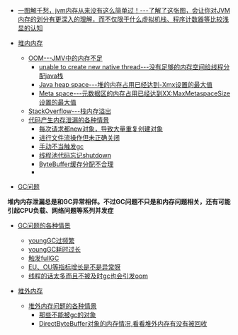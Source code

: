 * [一图解千愁，jvm内存从来没有这么简单过！---了解了这张图，会让你对JVM内存的划分有更深入的理解，而不仅限于什么虚拟机栈、程序计数器等比较浅显的认知](https://juejin.im/post/5ed49e7c51882543012f9e6c)

* [堆内内存]()
  * [OOM---JMV中的内存不足]()
    * [unable to create new native thread---没有足够的内存空间给线程分配java栈]()
    * [Java heap space---堆的内存占用已经达到-Xmx设置的最大值]()
    * [ Meta space---元数据区的内存占用已经达到XX:MaxMetaspaceSize设置的最大值]()
  * [StackOverflow---栈内存溢出]()
  * [代码产生内存泄漏的各种情景]()
    * [每次请求都new对象，导致大量重复创建对象]() 
    * [进行文件流操作但未正确关闭]()
    * [手动不当触发gc]()
    * [线程池代码忘记shutdown]()
    * [ByteBuffer缓存分配不合理]()
    * []()
* [GC问题]()

**堆内内存泄漏总是和GC异常相伴。不过GC问题不只是和内存问题相关，还有可能引起CPU负载、网络问题等系列并发症**

  * [GC问题的各种情景]()
    * [youngGC过频繁]()
    * [youngGC耗时过长]()
    * [触发fullGC]()
    * [EU、OU等指标增长是不是异常呀]()
    * [线程的话太多而且不被及时gc也会引发oom]()
    
* [堆外内存]()
  * [堆外内存问题的各种情景]()
    * [那些不能被gc的对象]()
    * [DirectByteBuffer对象的内存情况,看看堆外内存有没有被回收]()
